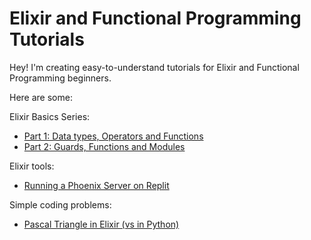 # Elixir and Functional Programming Tutorials

Hey! I'm creating easy-to-understand tutorials for Elixir and Functional Programming beginners. 

Here are some:

Elixir Basics Series:
- [Part 1: Data types, Operators and Functions](https://replit.com/talk/learn/Elixir-Basics-Part-1-Data-types-operators-functions/140488)
- [Part 2: Guards, Functions and Modules](https://replit.com/talk/learn/Elixir-Basics-Part-2-Guards-Functions-and-Modules/142200)

Elixir tools:
- [Running a Phoenix Server on Replit](https://replit.com/talk/templates/Running-a-Phoenix-server-Elixir-on-Replit/143119)

Simple coding problems:
 - [Pascal Triangle in Elixir (vs in Python)](https://replit.com/talk/learn/Functional-Programming-Pascal-Triangle-in-Elixir-vs-OOP-in-Python/142432)